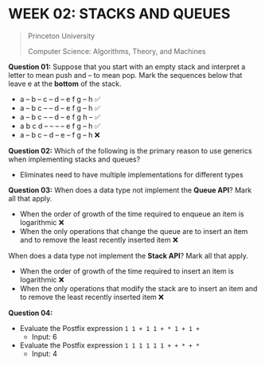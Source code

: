 # WEEK 02: STACKS AND QUEUES

> Princeton University
>
> Computer Science: Algorithms, Theory, and Machines

**Question 01:** Suppose that you start with an empty  stack and interpret a letter to mean push and – to mean pop. Mark the sequences below that leave e at the **bottom** of the stack.

* a – b – c – d – e f g – h ✅
* a – b c – – d – e f g – h ✅
* a – b c – – d – e f g h – ✅
* a b c d – – – – e f g – h ✅
* a – b c – d – e – f g – h ❌

**Question 02:** Which of the following is the primary reason to use generics when implementing stacks and queues?

* Eliminates need to have multiple implementations for different types

**Question 03:** When does a data type not implement the **Queue API**? Mark all that apply.

* When the order of growth of the time required to enqueue an item is logarithmic ❌
* When the only operations that change the queue are to insert an item and to remove the least recently inserted item ❌

When does a data type not implement the **Stack API**? Mark all that apply.

* When the order of growth of the time required to insert an item is logarithmic ❌
* When the only operations that modify the stack are to insert an item and to remove the least recently inserted item ❌

**Question 04:**

* Evaluate the Postfix expression `1 1 + 1 1 + * 1 + 1 +`
  * Input: 6
* Evaluate the Postfix expression `1 1 1 1 1 1 + + * + *`
  * Input: 4
